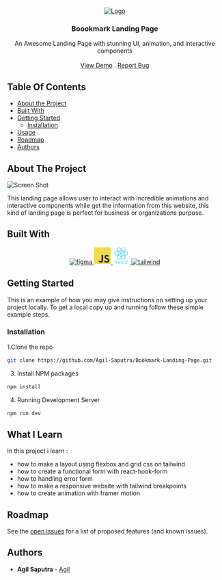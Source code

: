 <br/>
<p align="center">
  <a href="https://github.com/Agil Saputra/Simple Bookmark Landing Page">
    <img src="https://user-images.githubusercontent.com/88566690/226041085-1441aa6e-5d34-446e-aad8-6f524bfa040d.svg" alt="Logo" height="80">
  </a>

  <h3 align="center">Boookmark Landing Page</h3>

  <p align="center">
    An Awesome Landing Page with stunning UI, animation, and interactive components
    <br/>
    <br/>
    <a href="https://simplebookmarkextension.netlify.app">View Demo</a>
    .
    <a href="https://github.com/Agil-Saputra/Bookmark-Landing-Page/issues">Report Bug</a>
  </p>
</p>



## Table Of Contents

* [About the Project](#about-the-project)
* [Built With](#built-with)
* [Getting Started](#getting-started)
  * [Installation](#installation)
* [Usage](#usage)
* [Roadmap](#roadmap)
* [Authors](#authors)

## About The Project

![Screen Shot](https://user-images.githubusercontent.com/88566690/226042028-7c65e78a-3606-407d-859f-ab6d95546744.png)

This landing page allows user to interact with incredible animations and interactive components while get the information from this website, this kind of landing page is perfect for business or organizations purpose.

## Built With

<p align="center">
<a href="https://www.figma.com/" target="_blank" rel="noreferrer"> <img src="https://www.vectorlogo.zone/logos/figma/figma-icon.svg" alt="figma" width="40" height="40"/> </a>
<a href="https://developer.mozilla.org/en-US/docs/Web/JavaScript" target="_blank" rel="noreferrer"> <img src="https://raw.githubusercontent.com/devicons/devicon/master/icons/javascript/javascript-original.svg" alt="javascript" width="40" height="40"/> </a> 
<a href="https://reactjs.org/" target="_blank" rel="noreferrer"> <img src="https://raw.githubusercontent.com/devicons/devicon/master/icons/react/react-original-wordmark.svg" alt="react" width="40" height="40"/>
<a href="https://tailwindcss.com/" target="_blank" rel="noreferrer"> <img src="https://www.vectorlogo.zone/logos/tailwindcss/tailwindcss-icon.svg" alt="tailwind" width="40" height="40"/> </a></p>

## Getting Started

This is an example of how you may give instructions on setting up your project locally.
To get a local copy up and running follow these simple example steps.

### Installation

1.Clone the repo

```sh
git clone https://github.com/Agil-Saputra/Bookmark-Landing-Page.git
```

3. Install NPM packages

```sh
npm install
```

4. Running Development Server

```sh
npm run dev
```


## What I Learn
In this project i learn :
- how to make a layout using flexbox and grid css on tailwind
- how to create a functional form with react-hook-form
- how to handling error form
- how to make a responsive website with tailwind breakpoints
- how  to create animation with framer motion


## Roadmap

See the [open issues](https://github.com/Agil-Saputra/Bookmark-Landing-Page/issues) for a list of proposed features (and known issues).

## Authors

* **Agil Saputra** - [Agil](https://github.com/Agil-Saputra/agil-saputra) 

